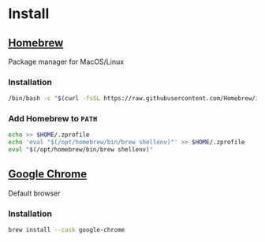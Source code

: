 # Install

## [Homebrew](https://brew.sh/)

Package manager for MacOS/Linux

### Installation
```zsh
/bin/bash -c "$(curl -fsSL https://raw.githubusercontent.com/Homebrew/install/HEAD/install.sh)"
```

### Add Homebrew to `PATH`
```zsh
echo >> $HOME/.zprofile
echo 'eval "$(/opt/homebrew/bin/brew shellenv)"' >> $HOME/.zprofile
eval "$(/opt/homebrew/bin/brew shellenv)"
```

## [Google Chrome](https://www.google.com/chrome/)

Default browser

### Installation

```zsh
brew install --cask google-chrome
```